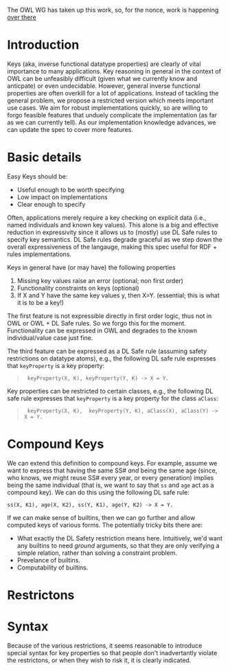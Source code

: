 The OWL WG has taken up this work, so, for the nonce, work is happening [over there](http://www.w3.org/2007/OWL/wiki/Easy_Keys)

# Introduction #

Keys (aka, inverse functional datatype properties) are clearly of vital importance to many applications. Key reasoning in general in the context of OWL can be unfeasibly difficult (given what we currently know and anticpate) or even undecidable. However, general inverse functional properties are often overkill for a lot of applications. Instead of tackling the general problem, we propose a restricted version which meets important use cases. We aim for robust implementations quickly, so are willing to forgo feasible features that unduely complicate the implementation (as far as we can currently tell). As our implementation knowledge advances, we can update the spec to cover more features.

# Basic details #

Easy Keys should be:
  * Useful enough to be worth specifying
  * Low impact on implementations
  * Clear enough to specify

Often, applications merely require a key checking on explicit data (i.e., named individuals and known key values). This alone is a big and effective reduction in expressivity since it allows us to (mostly) use DL Safe rules to specify key semantics. DL Safe rules degrade graceful as we step down the overall expressiveness of the langauge, making this spec useful for RDF + rules implementations.

Keys in general have (or may have) the following properties
  1. Missing key values raise an error (optional; non first order)
  1. Functionality constraints on keys (optional)
  1. If X and Y have the same key values y, then X=Y. (essential; this is what it is to be a key!)

The first feature is not expressible directly in first order logic, thus not in OWL or OWL + DL Safe rules. So we forgo this for the moment. Functionality can be expressed in OWL and degrades to the known individual/value case just fine.

The third feature can be expressed as a DL Safe rule (assuming safety restrictions on datatype atoms), e.g., the following DL safe rule expresses that `keyProperty` is a key property:

> `  keyProperty(X, K), keyProperty(Y, K) -> X = Y. `

Key properties can be restricted to certain classes, e.g., the following DL safe rule expresses that `keyProperty` is a key property for the class `aClass`:


> `  keyProperty(X, K),  keyProperty(Y, K), aClass(X), aClass(Y) -> X = Y. `

# Compound Keys #

We can extend this definition to compound keys. For example, assume we want to express that  having the same SS# _and_ being the same age (since, who knows, we might reuse SS# every year, or every generation) implies being the same individual (that is, we want to say that `ss` and  `age` act as a compound key). We can do this using the following DL safe rule:

`ss(X, K1), age(X, K2), ss(Y, K1), age(Y, K2) -> X = Y.`

If we can make sense of builtins, then we can go further and allow computed keys of various forms. The potentially tricky bits there are:
  * What exactly the DL Safety restriction means here. Intuitively, we'd want any builtins to need _ground_ arguments, so that they are only verifying a simple relation, rather than solving a constraint problem.
  * Prevelance of builtins.
  * Computability of builtins.

# Restrictons #



# Syntax #

Because of the various restrictions, it seems reasonable to introduce special syntax for key properties so that people don't inadvertantly violate the restrictons, or when they wish to risk it, it is clearly indicated.